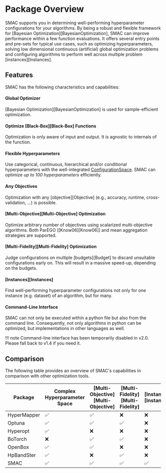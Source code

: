 # Package Overview

SMAC supports you in determining well-performing hyperparameter configurations for your algorithms. By being a robust and flexible framework for [Bayesian Optimization][BayesianOptimization], SMAC can improve performance within a few function evaluations. It offers several entry points and pre-sets for typical use cases, such as optimizing hyperparameters, solving low dimensional continuous (artificial) global optimization problems and configuring algorithms to perform well across multiple problem [instances][Instances].

## Features

SMAC has the following characteristics and capabilities:

#### Global Optimizer
[Bayesian Optimization][BayesianOptimization] is used for sample-efficient optimization.

#### Optimize [Black-Box][Black-Box] Functions
Optimization is only aware of input and output. It is agnostic to internals of the function.

#### Flexible Hyperparameters
Use categorical, continuous, hierarchical and/or conditional hyperparameters with the well-integrated [ConfigurationSpace](https://automl.github.io/ConfigSpace). SMAC can optimize *up to 100 hyperparameters* efficiently.

#### Any Objectives
Optimization with any [objective][Objective] (e.g., accuracy, runtime, cross-validation, ...) is possible.

#### [Multi-Objective][Multi-Objective] Optimization
Optimize arbitrary number of objectives using scalarized multi-objective algorithms. Both ParEGO [[Know06][Know06]] and mean aggregation strategies are supported.

#### [Multi-Fidelity][Multi-Fidelity] Optimization
Judge configurations on multiple [budgets][Budget] to discard unsuitable configurations early on. This will result in a massive speed-up, depending on the budgets.

#### [Instances][Instances]
Find well-performing hyperparameter configurations not only for one instance (e.g. dataset) of an algorithm, but for many.

#### Command-Line Interface
SMAC can not only be executed within a python file but also from the command line. Consequently, not only algorithms in python can be optimized, but implementations in other languages as well.

!!! note
    Command-line interface has been temporarily disabled in v2.0. Please fall back to v1.4 if you need it.

## Comparison

The following table provides an overview of SMAC's capabilities in comparison with other optimization tools.

| Package      | Complex Hyperparameter Space | [Multi-Objective][Multi-Objective] | [Multi-Fidelity][Multi-Fidelity] | [Instances][Instances] | Command-Line Interface | Parallelism |
|--------------|------------------------------|----------------------|---------------------|----------------|------------------------|-------------|
| HyperMapper  | ✅                            | ✅                    | ❌                   | ❌              | ❌                      | ❌           |
| Optuna       | ✅                            | ✅                    | ✅                   | ❌              | ✅                      | ✅           |
| Hyperopt     | ✅                            | ❌                    | ❌                   | ❌              | ✅                      | ✅           |
| BoTorch      | ❌                            | ✅                    | ✅                   | ❌              | ❌                      | ✅           |
| OpenBox      | ✅                            | ✅                    | ❌                   | ❌              | ❌                      | ✅           |
| HpBandSter   | ✅                            | ❌                    | ✅                   | ❌              | ❌                      | ✅           |
| SMAC         | ✅                            | ✅                    | ✅                   | ✅              | ✅                      | ✅           |
